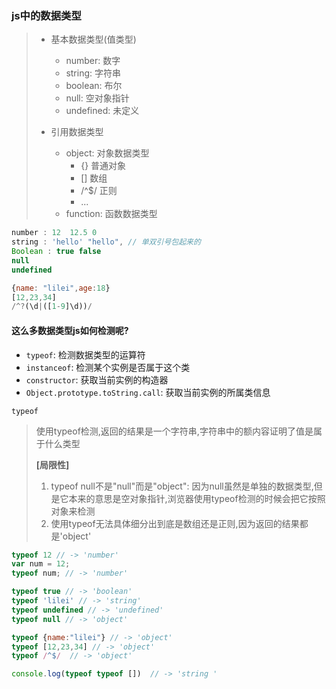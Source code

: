 ### js中的数据类型  
> - 基本数据类型(值类型)  
>   + number: 数字  
>   + string: 字符串  
>   + boolean: 布尔  
>   + null: 空对象指针
>   + undefined: 未定义  
> 
> - 引用数据类型  
>   + object: 对象数据类型  
>       + {} 普通对象
>       + [] 数组
>       + /^$/ 正则
>       + ...
>   + function: 函数数据类型  

```javascript 
number : 12  12.5 0
string : 'hello' "hello", // 单双引号包起来的
Boolean : true false
null
undefined

{name: "lilei",age:18}
[12,23,34]
/^?(\d|([1-9]\d))/
```

#### 这么多数据类型js如何检测呢?

- `typeof`: 检测数据类型的运算符
- `instanceof`: 检测某个实例是否属于这个类
- `constructor`: 获取当前实例的构造器
- `Object.prototype.toString.call`: 获取当前实例的所属类信息

`typeof`
> 使用typeof检测,返回的结果是一个字符串,字符串中的额内容证明了值是属于什么类型  
> 
> **[局限性]**  
> 1. typeof null不是"null"而是"object": 因为null虽然是单独的数据类型,但是它本来的意思是空对象指针,浏览器使用typeof检测的时候会把它按照对象来检测  
> 2. 使用typeof无法具体细分出到底是数组还是正则,因为返回的结果都是'object'

```javascript
typeof 12 // -> 'number'
var num = 12;
typeof num; // -> 'number'

typeof true // -> 'boolean'
typeof 'lilei' // -> 'string'
typeof undefined // -> 'undefined'
typeof null // -> 'object'

typeof {name:"lilei"} // -> 'object'
typeof [12,23,34] // -> 'object'
typeof /^$/  // -> 'object'
```

```javascript
console.log(typeof typeof [])  // -> 'string '
```
